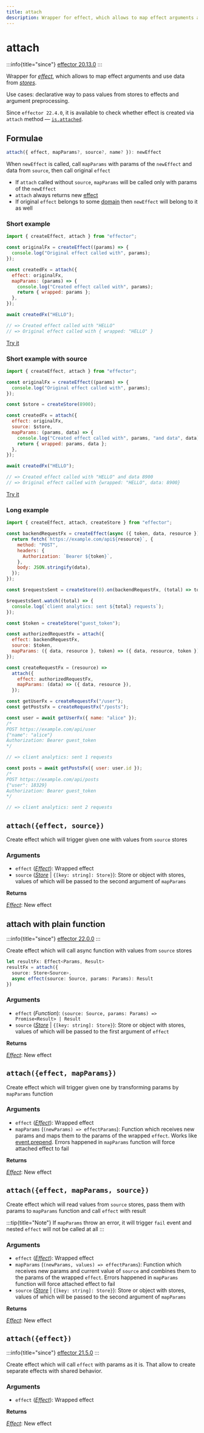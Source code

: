 ```yaml
---
title: attach
description: Wrapper for effect, which allows to map effect arguments and use data from stores.
---
```


# attach

:::info{title="since"}
[effector 20.13.0](https://changelog.effector.dev/#effector-20-13-0)
:::

Wrapper for [_effect_](/api/effector/Effect.md), which allows to map effect arguments and use data from [_stores_](/api/effector/Store.md).

Use cases: declarative way to pass values from stores to effects and argument preprocessing.

Since `effector 22.4.0`, it is available to check whether effect is created via `attach` method — [`is.attached`](/api/effector/is.md#isattachedvalue).

## Formulae

```ts
attach({ effect, mapParams?, source?, name? }): newEffect
```

When `newEffect` is called, call `mapParams` with params of the `newEffect` and data from `source`, then call original `effect`

- If `attach` called without `source`, `mapParams` will be called only with params of the `newEffect`
- `attach` always returns new [effect](/api/effector/Effect.md)
- If original `effect` belongs to some [domain](/api/effector/Domain.md) then `newEffect` will belong to it as well

### Short example

```js
import { createEffect, attach } from "effector";

const originalFx = createEffect((params) => {
  console.log("Original effect called with", params);
});

const createdFx = attach({
  effect: originalFx,
  mapParams: (params) => {
    console.log("Created effect called with", params);
    return { wrapped: params };
  },
});

await createdFx("HELLO");

// => Created effect called with "HELLO"
// => Original effect called with { wrapped: "HELLO" }
```

[Try it](https://share.effector.dev/MpAfRBRi)

### Short example with source

```js
import { createEffect, attach } from "effector";

const originalFx = createEffect((params) => {
  console.log("Original effect called with", params);
});

const $store = createStore(8900);

const createdFx = attach({
  effect: originalFx,
  source: $store,
  mapParams: (params, data) => {
    console.log("Created effect called with", params, "and data", data);
    return { wrapped: params, data };
  },
});

await createdFx("HELLO");

// => Created effect called with "HELLO" and data 8900
// => Original effect called with {wrapped: "HELLO", data: 8900}
```

[Try it](https://share.effector.dev/3y20Z4I3)

### Long example

```js
import { createEffect, attach, createStore } from "effector";

const backendRequestFx = createEffect(async ({ token, data, resource }) => {
  return fetch(`https://example.com/api${resource}`, {
    method: "POST",
    headers: {
      Authorization: `Bearer ${token}`,
    },
    body: JSON.stringify(data),
  });
});

const $requestsSent = createStore(0).on(backendRequestFx, (total) => total + 1);

$requestsSent.watch((total) => {
  console.log(`client analytics: sent ${total} requests`);
});

const $token = createStore("guest_token");

const authorizedRequestFx = attach({
  effect: backendRequestFx,
  source: $token,
  mapParams: ({ data, resource }, token) => ({ data, resource, token }),
});

const createRequestFx = (resource) =>
  attach({
    effect: authorizedRequestFx,
    mapParams: (data) => ({ data, resource }),
  });

const getUserFx = createRequestFx("/user");
const getPostsFx = createRequestFx("/posts");

const user = await getUserFx({ name: "alice" });
/*
POST https://example.com/api/user
{"name": "alice"}
Authorization: Bearer guest_token
*/

// => client analytics: sent 1 requests

const posts = await getPostsFx({ user: user.id });
/*
POST https://example.com/api/posts
{"user": 18329}
Authorization: Bearer guest_token
*/

// => client analytics: sent 2 requests
```

## `attach({effect, source})`

Create effect which will trigger given one with values from `source` stores

### Arguments

- `effect` ([_Effect_](/api/effector/Effect.md)): Wrapped effect
- `source` ([_Store_](/api/effector/Store.md) | `{[key: string]: Store}`): Store or object with stores, values of which will be passed to the second argument of `mapParams`

**Returns**

[_Effect_](/api/effector/Effect.md): New effect

## attach with plain function

:::info{title="since"}
[effector 22.0.0](https://changelog.effector.dev/#effector-22-0-0)
:::

Create effect which will call async function with values from `source` stores

```ts
let resultFx: Effect<Params, Result>
resultFx = attach({
  source: Store<Source>,
  async effect(source: Source, params: Params): Result
})
```

### Arguments

- `effect` (_Function_): `(source: Source, params: Params) => Promise<Result> | Result`
- `source` ([_Store_](/api/effector/Store.md) | `{[key: string]: Store}`): Store or object with stores, values of which will be passed to the first argument of `effect`

**Returns**

[_Effect_](/api/effector/Effect.md): New effect

## `attach({effect, mapParams})`

Create effect which will trigger given one by transforming params by `mapParams` function

### Arguments

- `effect` ([_Effect_](/api/effector/Effect.md)): Wrapped effect
- `mapParams` (`(newParams) => effectParams`): Function which receives new params and maps them to the params of the wrapped `effect`. Works like [event.prepend](/api/effector/Event.md#prependfn). Errors happened in `mapParams` function will force attached effect to fail

**Returns**

[_Effect_](/api/effector/Effect.md): New effect

## `attach({effect, mapParams, source})`

Create effect which will read values from `source` stores, pass them with params to `mapParams` function and call `effect` with result

:::tip{title="Note"}
If `mapParams` throw an error, it will trigger `fail` event and nested `effect` will not be called at all
:::

### Arguments

- `effect` ([_Effect_](/api/effector/Effect.md)): Wrapped effect
- `mapParams` (`(newParams, values) => effectParams`): Function which receives new params and current value of `source` and combines them to the params of the wrapped `effect`. Errors happened in `mapParams` function will force attached effect to fail
- `source` ([_Store_](/api/effector/Store.md) | `{[key: string]: Store}`): Store or object with stores, values of which will be passed to the second argument of `mapParams`

**Returns**

[_Effect_](/api/effector/Effect.md): New effect

## `attach({effect})`

:::info{title="since"}
[effector 21.5.0](https://changelog.effector.dev/#effector-21-5-0)
:::

Create effect which will call `effect` with params as it is. That allow to create separate effects with shared behavior.

### Arguments

- `effect` ([_Effect_](/api/effector/Effect.md)): Wrapped effect

**Returns**

[_Effect_](/api/effector/Effect.md): New effect
